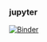 ### jupyter
[![Binder](https://mybinder.org/badge_logo.svg)](https://mybinder.org/v2/gh/hurricane-gathering/jupyter/HEAD)
